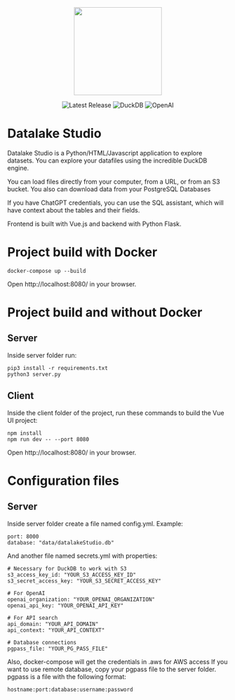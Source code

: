 <div align="center">
<img src="https://github.com/javitorres/datalakeStudio/assets/4235424/462ac5ee-21a8-4a75-b3bc-cf90d36089b4" height="200">
</div>

<p align="center">
    <img src="https://img.shields.io/badge/Version-1.0.0-red" alt="Latest Release">
    <img src="https://img.shields.io/badge/DuckDB-0.9.0-yellow" alt="DuckDB">
    <img src="https://img.shields.io/badge/OpenAI-0.27.6-green" alt="OpenAI">
</p>


# Datalake Studio
Datalake Studio is a Python/HTML/Javascript application to explore datasets. You can explore your datafiles using the incredible DuckDB engine. 

You can load files directly from your computer, from a URL, or from an S3 bucket. You also can download data from your PostgreSQL Databases

If you have ChatGPT credentials, you can use the SQL assistant, which will have context about the tables and their fields.

Frontend is built with Vue.js and backend with Python Flask.


# Project build with Docker


```
docker-compose up --build
```

Open http://localhost:8080/ in your browser.

# Project build and without Docker

## Server

Inside server folder run:
```
pip3 install -r requirements.txt
python3 server.py
```

## Client

Inside the client folder of the project, run these commands to build the Vue UI project:

```
npm install
npm run dev -- --port 8080
```

Open http://localhost:8080/ in your browser.

# Configuration files

## Server

Inside server folder create a file named config.yml. Example:

```
port: 8000
database: "data/datalakeStudio.db"
```

And another file named secrets.yml with properties:

```
# Necessary for DuckDB to work with S3
s3_access_key_id: "YOUR_S3_ACCESS_KEY_ID"
s3_secret_access_key: "YOUR_S3_SECRET_ACCESS_KEY"

# For OpenAI
openai_organization: "YOUR_OPENAI_ORGANIZATION"
openai_api_key: "YOUR_OPENAI_API_KEY"

# For API search
api_domain: "YOUR_API_DOMAIN"
api_context: "YOUR_API_CONTEXT"

# Database connections
pgpass_file: "YOUR_PG_PASS_FILE"

```

Also, docker-compose will get the credentials in .aws for AWS access
If you want to use remote database, copy your pgpass file to the server folder. pgpass is a file with the following format:


```
hostname:port:database:username:password
```


